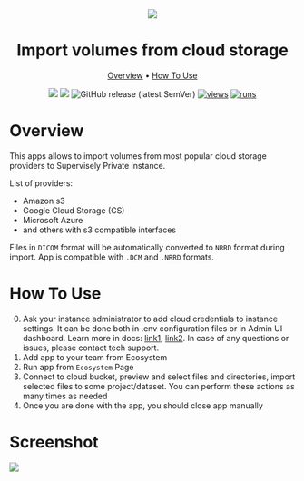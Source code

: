 <div align="center" markdown>
<img src="https://user-images.githubusercontent.com/48913536/211368662-fe22dbe0-0542-4694-b1b9-8fdcb68216a4.png"/>

# Import volumes from cloud storage

<p align="center">
  <a href="#Overview">Overview</a> •
  <a href="#How-To-Use">How To Use</a>
</p>

[![](https://img.shields.io/badge/supervisely-ecosystem-brightgreen)](../../../../supervisely-ecosystem/import-volumes-from-cloud-storage)
[![](https://img.shields.io/badge/slack-chat-green.svg?logo=slack)](https://supervisely.com/slack)
![GitHub release (latest SemVer)](https://img.shields.io/github/v/release/supervisely-ecosystem/import-volumes-from-cloud-storage)
[![views](https://app.supervisely.com/img/badges/views/supervisely-ecosystem/import-volumes-from-cloud-storage.png)](https://supervisely.com)
[![runs](https://app.supervisely.com/img/badges/runs/supervisely-ecosystem/import-volumes-from-cloud-storage.png)](https://supervisely.com)

</div>

# Overview

This apps allows to import volumes from most popular cloud storage providers to Supervisely Private instance.

List of providers:
- Amazon s3
- Google Cloud Storage (CS)
- Microsoft Azure
- and others with s3 compatible interfaces

Files in `DICOM` format will be automatically converted to `NRRD` format during import.
App is compatible with `.DCM` and `.NRRD` formats.

# How To Use

0. Ask your instance administrator to add cloud credentials to instance settings. It can be done both in .env
   configuration files or in Admin UI dashboard. Learn more in docs: [link1](https://docs.supervisely.com/enterprise-edition/installation/post-installation#configure-your-instance),
   [link2](https://docs.supervisely.com/enterprise-edition/advanced-tuning/s3#links-plugin-cloud-providers-support).
   In case of any questions or issues, please contact tech support.
1. Add app to your team from Ecosystem
2. Run app from `Ecosystem` Page
3. Connect to cloud bucket, preview and select files and directories, import selected files to some project/dataset.
   You can perform these actions as many times as needed
4. Once you are done with the app, you should close app manually

# Screenshot

<img src="https://user-images.githubusercontent.com/48913536/211368654-336c49cb-aa0d-4ee2-b9c7-65b783ab9c59.png"/>
